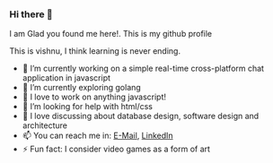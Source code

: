 ### Hi there 👋
I am Glad you found me here!. This is my github profile

This is vishnu, I think learning is never ending.

- 🔭 I’m currently working on a simple real-time cross-platform chat application in javascript
- 🌱 I’m currently exploring golang
- 👯 I love to work on anything javascript!
- 🤔 I’m looking for help with html/css
- 💬 I love discussing about database design, software design and architecture
- 📫 You can reach me in: [E-Mail](mailto:vishnuroshan4@gmail.com), [LinkedIn](https://www.linkedin.com/in/vishnuroshan94/)
- ⚡ Fun fact: I consider video games as a form of art
